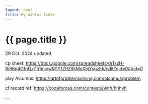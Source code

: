 ```yaml
---
layout: post
title: My useful links
---
```


{{ page.title }}
================

<p class="meta">29 Oct. 2024 updated</p>


cp sheet:
https://docs.google.com/spreadsheets/d/1xzH-Bj66q4OfnQxI1h1miywM1Y1Z92RkMoX5jYsqzEk/edit?gid=0#gid=0

play Alcumus:
https://artofproblemsolving.com/alcumus/problem

cf record ref:
https://codeforces.com/contests/with/hhhyh

--
